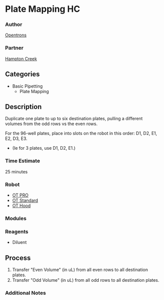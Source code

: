 # Plate Mapping HC

### Author
[Opentrons](https://opentrons.com/)

### Partner
[Hampton Creek](www.hamptoncreek.com)

## Categories
* Basic Pipetting
	* Plate Mapping


## Description
Duplicate one plate to up to six destination plates, pulling a different volumes from the odd rows vs the even rows.

For the 96-well plates, place into slots on the robot in this order: D1, D2, E1, E2, D3, E3.
* (Ie for 3 plates, use D1, D2, E1.)


### Time Estimate
25 minutes

### Robot
* [OT PRO](https://opentrons.com/ot-one-pro)
* [OT Standard](https://opentrons.com/ot-one-standard)
* [OT Hood](https://opentrons.com/ot-one-hood)

### Modules


### Reagents
* Diluent

## Process
1. Transfer "Even Volume" (in uL) from all even rows to all destination plates.
2. Transfer "Odd Volume" (in uL) from all odd rows to all destination plates.


### Additional Notes
